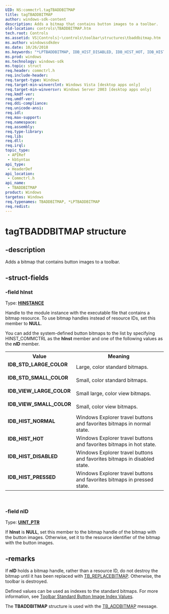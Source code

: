 ```yaml
---
UID: NS:commctrl.tagTBADDBITMAP
title: tagTBADDBITMAP
author: windows-sdk-content
description: Adds a bitmap that contains button images to a toolbar.
old-location: controls\TBADDBITMAP.htm
tech.root: Controls
ms.assetid: VS|Controls|~\controls\toolbar\structures\tbaddbitmap.htm
ms.author: windowssdkdev
ms.date: 10/26/2018
ms.keywords: "*LPTBADDBITMAP, IDB_HIST_DISABLED, IDB_HIST_HOT, IDB_HIST_NORMAL, IDB_HIST_PRESSED, IDB_STD_LARGE_COLOR, IDB_STD_SMALL_COLOR, IDB_VIEW_LARGE_COLOR, IDB_VIEW_SMALL_COLOR, LPTBADDBITMAP, LPTBADDBITMAP structure pointer [Windows Controls], TBADDBITMAP, TBADDBITMAP structure [Windows Controls], _win32_TBADDBITMAP, _win32_TBADDBITMAP_cpp, commctrl/LPTBADDBITMAP, commctrl/TBADDBITMAP, controls.TBADDBITMAP, controls._win32_TBADDBITMAP, tagTBADDBITMAP"
ms.prod: windows
ms.technology: windows-sdk
ms.topic: struct
req.header: commctrl.h
req.include-header: 
req.target-type: Windows
req.target-min-winverclnt: Windows Vista [desktop apps only]
req.target-min-winversvr: Windows Server 2003 [desktop apps only]
req.kmdf-ver: 
req.umdf-ver: 
req.ddi-compliance: 
req.unicode-ansi: 
req.idl: 
req.max-support: 
req.namespace: 
req.assembly: 
req.type-library: 
req.lib: 
req.dll: 
req.irql: 
topic_type:
 - APIRef
 - kbSyntax
api_type:
 - HeaderDef
api_location:
 - Commctrl.h
api_name:
 - TBADDBITMAP
product: Windows
targetos: Windows
req.typenames: TBADDBITMAP, *LPTBADDBITMAP
req.redist: 
---
```


# tagTBADDBITMAP structure


## -description


Adds a bitmap that contains button images to a toolbar.


## -struct-fields




### -field hInst

Type: <b><a href="https://msdn.microsoft.com/4553cafc-450e-4493-a4d4-cb6e2f274d46">HINSTANCE</a></b>

Handle to the module instance with the executable file that contains a bitmap resource. To use bitmap handles instead of resource IDs, set this member to <b>NULL</b>. 

You can add the system-defined button bitmaps to the list by specifying HINST_COMMCTRL as the <b>hInst</b> member and one of the following values as the <b>nID</b> member.

<table>
<tr>
<th>Value</th>
<th>Meaning</th>
</tr>
<tr>
<td width="40%"><a id="IDB_STD_LARGE_COLOR"></a><a id="idb_std_large_color"></a><dl>
<dt><b>IDB_STD_LARGE_COLOR</b></dt>
</dl>
</td>
<td width="60%">
Large, color standard bitmaps.

</td>
</tr>
<tr>
<td width="40%"><a id="IDB_STD_SMALL_COLOR"></a><a id="idb_std_small_color"></a><dl>
<dt><b>IDB_STD_SMALL_COLOR</b></dt>
</dl>
</td>
<td width="60%">
Small, color standard bitmaps.

</td>
</tr>
<tr>
<td width="40%"><a id="IDB_VIEW_LARGE_COLOR"></a><a id="idb_view_large_color"></a><dl>
<dt><b>IDB_VIEW_LARGE_COLOR</b></dt>
</dl>
</td>
<td width="60%">
Small large, color view bitmaps.

</td>
</tr>
<tr>
<td width="40%"><a id="IDB_VIEW_SMALL_COLOR"></a><a id="idb_view_small_color"></a><dl>
<dt><b>IDB_VIEW_SMALL_COLOR</b></dt>
</dl>
</td>
<td width="60%">
Small, color view bitmaps.

</td>
</tr>
<tr>
<td width="40%"><a id="IDB_HIST_NORMAL"></a><a id="idb_hist_normal"></a><dl>
<dt><b>IDB_HIST_NORMAL</b></dt>
</dl>
</td>
<td width="60%">
Windows Explorer travel buttons and favorites bitmaps in normal state.

</td>
</tr>
<tr>
<td width="40%"><a id="IDB_HIST_HOT"></a><a id="idb_hist_hot"></a><dl>
<dt><b>IDB_HIST_HOT</b></dt>
</dl>
</td>
<td width="60%">
Windows Explorer travel buttons and favorites bitmaps in hot state.

</td>
</tr>
<tr>
<td width="40%"><a id="IDB_HIST_DISABLED"></a><a id="idb_hist_disabled"></a><dl>
<dt><b>IDB_HIST_DISABLED</b></dt>
</dl>
</td>
<td width="60%">
Windows Explorer travel buttons and favorites bitmaps in disabled state.

</td>
</tr>
<tr>
<td width="40%"><a id="IDB_HIST_PRESSED"></a><a id="idb_hist_pressed"></a><dl>
<dt><b>IDB_HIST_PRESSED</b></dt>
</dl>
</td>
<td width="60%">
Windows Explorer travel buttons and favorites bitmaps in pressed state.

</td>
</tr>
</table>
 


### -field nID

Type: <b><a href="https://msdn.microsoft.com/4553cafc-450e-4493-a4d4-cb6e2f274d46">UINT_PTR</a></b>

If 
					<b>hInst</b> is <b>NULL</b>, set this member to the bitmap handle of the bitmap with the button images. Otherwise, set it to the resource identifier of the bitmap with the button images. 


## -remarks



If 
				<b>nID</b> holds a bitmap handle, rather than a resource ID, do not destroy the bitmap until it has been replaced with <a href="https://msdn.microsoft.com/en-us/library/Bb787391(v=VS.85).aspx">TB_REPLACEBITMAP</a>. Otherwise, the toolbar is destroyed.

Defined values can be used as indexes to the standard bitmaps. For more information, see <a href="https://msdn.microsoft.com/en-us/library/Bb760433(v=VS.85).aspx">Toolbar Standard Button Image Index Values</a>.

The <b>TBADDBITMAP</b> structure is used with the <a href="https://msdn.microsoft.com/en-us/library/Bb787289(v=VS.85).aspx">TB_ADDBITMAP</a> message.



